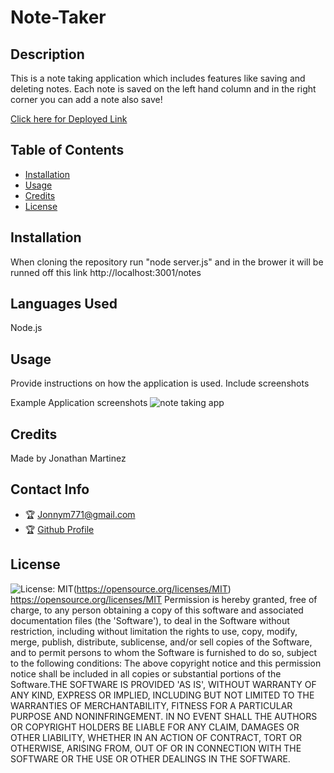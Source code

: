 # Note-Taker 

## Description

This is a note taking application which includes features like saving and deleting notes. Each note is saved on the left hand column and in the right corner you can add a note also save!

[Click here for Deployed Link](https://frozen-bayou-23474.herokuapp.com/notes)


## Table of Contents

* [Installation](#Installation)
* [Usage](#Usage)
* [Credits](#Credits)
* [License](#License)


## Installation

When cloning the repository run "node server.js" and in the brower it will be runned off this link http://localhost:3001/notes

## Languages Used
    
Node.js 

## Usage

Provide instructions on how the application is used. Include screenshots

Example Application screenshots ![note taking app](https://user-images.githubusercontent.com/93745345/152699383-f51ca7ba-db28-4a27-95b1-8fdaf42e63b6.png)



## Credits 
Made by Jonathan Martinez


## Contact Info
* 🏆 Jonnym771@gmail.com
* 🏆 [Github Profile](https://github.com/Jonathan0212)


## License 
![License: MIT](https://img.shields.io/badge/License-MIT-red.svg)(https://opensource.org/licenses/MIT)
https://opensource.org/licenses/MIT
Permission is hereby granted, free of charge, to any person obtaining a copy of this software and associated documentation files (the 'Software'), to deal in the Software without restriction, including without limitation the rights to use, copy, modify, merge, publish, distribute, sublicense, and/or sell copies of the Software, and to permit persons to whom the Software is furnished to do so, subject to the following conditions: The above copyright notice and this permission notice shall be included in all copies or substantial portions of the Software.THE SOFTWARE IS PROVIDED 'AS IS', WITHOUT WARRANTY OF ANY KIND, EXPRESS OR IMPLIED, INCLUDING BUT NOT LIMITED TO THE WARRANTIES OF MERCHANTABILITY, FITNESS FOR A PARTICULAR PURPOSE AND NONINFRINGEMENT. IN NO EVENT SHALL THE AUTHORS OR COPYRIGHT HOLDERS BE LIABLE FOR ANY CLAIM, DAMAGES OR OTHER LIABILITY, WHETHER IN AN ACTION OF CONTRACT, TORT OR OTHERWISE, ARISING FROM, OUT OF OR IN CONNECTION WITH THE SOFTWARE OR THE USE OR OTHER DEALINGS IN THE SOFTWARE.
    
